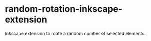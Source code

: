 # random-rotation-inkscape-extension
Inkscape extension to roate a random number of selected elements.
